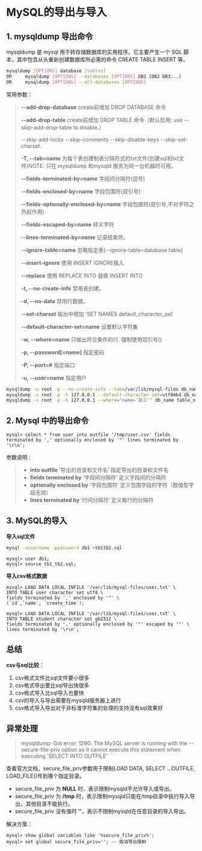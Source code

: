 # MySQL的导出与导入



## 1. mysqldump 导出命令

mysqldump 是 mysql 用于转存储数据库的实用程序。它主要产生一个 SQL 脚本，其中包含从头重新创建数据库所必需的命令 CREATE TABLE INSERT 等。

```bash
mysqldump [OPTIONS] database [tables]
OR     mysqldump [OPTIONS] --databases [OPTIONS] DB1 [DB2 DB3...]
OR     mysqldump [OPTIONS] --all-databases [OPTIONS]
```


常用参数：

> **--add-drop-database** create前增加 DROP DATABASE 命令
>
> **--add-drop-table**    create前增加 DROP TABLE 命令（默认启用; use --skip-add-drop-table to disable.）
>
> --skip-add-locks  --skip-comments --skip-disable-keys --skip-set-charset.
>
> **-T, --tab=name**      为每个表创建制表分隔符式的txt文件(创建sql和txt文件)NOTE: 只在 mysqldump 和mysqld 服务为同一台机器时可用。
>
> **--fields-terminated-by=name**  字段间分隔符(逗号)
>
> **--fields-enclosed-by=name** 字段包围符(双引号)
>
> **--fields-optionally-enclosed-by=name**  字段包围符(双引号,不对字符之外起作用)
>
> **--fields-escaped-by=name** 转义字符
>
> **--lines-terminated-by=name**  记录结束符。
>
> **--ignore-table=name**  忽略指定表(--ignore-table=database.table)
>
> **--insert-ignore**     使用 INSERT IGNORE插入
>
> **--replace**           使用 REPLACE INTO 替换 INSERT INTO
>
> **-t, --no-create-info** 禁用表创建。
>
> **-d, --no-data**       禁用行数据。
>
> **--set-charset**       输出中增加 'SET NAMES default_character_set' 
>
> **--default-character-set=name** 设置默认字符集
>
> **-w, --where=name**    只输出符合条件的行. 强制使用双引号()
>
> **-p, --password[=name]**  指定密码
>
> **-P, --port=#**  指定端口
>
> **-u, --user=name**    指定用户
>
> 


```bash
mysqldump -u root -p --no-create-info --tab=/var/lib/mysql-files db_name table_name;
mysqldump -u root -p -h 127.0.0.1 --default-character-set=utf8mb4 db_name table_name > /tmp/table_name.sql;
mysqldump -u root -p -h 127.0.0.1 --where="name='张三'" db_name table_name > /tmp/table_name.sql;
```

## 2. Mysql 中的导出命令

```mysql
mysql> select * from user into outfile '/tmp/user.csv' fields terminated by ',' optionally enclosed by '"' lines terminated by '\r\n';
```

参数说明 : 
> - **into outfile** ‘导出的目录和文件名’ 
  > 指定导出的目录和文件名
> - **fields terminated by** ‘字段间分隔符’ 
  > 定义字段间的分隔符
> - **optionally enclosed by** ‘字段包围符’ 
  > 定义包围字段的字符（数值型字段无效）
> - **lines terminated by** ‘行间分隔符’ 
  > 定义每行的分隔符 



## 3. MySQL的导入

**导入sql文件**
```bash
mysql -uusername -ppassword db1 <tb1tb2.sql
```

```mysql
mysql> user db1;
mysql> source tb1_tb2.sql;
```

**导入csv格式数据**
```mysql
mysql> LOAD DATA LOCAL INFILE '/var/lib/mysql-files/user.txt' \
INTO TABLE user character set utf8 \
fields terminated by ',' enclosed by '"' \
(`id`,`name`, `create_time`);

mysql> LOAD DATA LOCAL INFILE '/var/lib/mysql-files/user.txt' \
INTO TABLE student character set gb2312 \
fields terminated by ',' optionally enclosed by '"' escaped by '"' \
lines terminated by '\r\n';
```

## 总结

**csv与sql比较**：

1. csv格式文件比sql文件要小很多
2. csv格式导出要比sql导出快很多
3. csv格式导入比sql导入也要快
4. csv的导入与导出需要在mysqld服务器上进行
5. csv格式导入导出对于非标准字符集的处理的支持没有sql效果好

## 异常处理

>  mysqldump: Got error: 1290: The MySQL server is running with the --secure-file-priv option so it cannot execute this statement when executing 'SELECT INTO OUTFILE'

  查看官方文档，secure_file_priv参数用于限制LOAD DATA, SELECT …OUTFILE, LOAD_FILE()传到哪个指定目录。

- secure_file_priv 为 **NULL** 时，表示限制mysqld不允许导入或导出。
- secure_file_priv 为 **/tmp** 时，表示限制mysqld只能在/tmp目录中执行导入导出，其他目录不能执行。
- secure_file_priv 没有值时 **''**，表示不限制mysqld在任意目录的导入导出。

解决方案：

```mysql
mysql> show global variables like '%secure_file_priv%';
mysql> set global secure_file_priv=''; -- 取消导出限制
```



